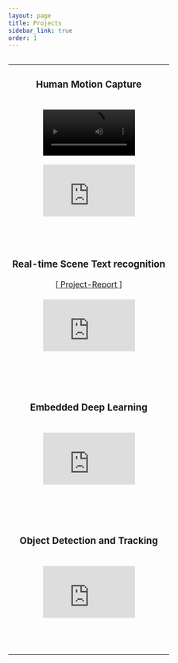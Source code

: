 ```yaml
---
layout: page
title: Projects
sidebar_link: true
order: 1
---
```


<table align='left' width="80%">
<tbody align='center'>
<tr>
  <td>
      <h3>Human Motion Capture</h3> <br/>		
    <video width="60%"  controls>  <source src="http://av.dfki.de/~murthy/demos/theta_demo.mp4" type="video/mp4"></video><br/>
    <div style="position:relative;padding-top:56.25%;">
    <iframe style="position:absolute;top:10%;left:20%;width:60%;height:60%;"  src="https://www.youtube.com/embed/1U0sjG-MH6g" frameborder="0" allowfullscreen></iframe>
    </div>
  </td>
</tr>
<tr>
  <td>
  <h3>Real-time Scene Text recognition</h3> [<a href="https://ags.cs.uni-kl.de/fileadmin/inf_ags/opt-ss13/Proceedings_OPT_WS13_14.pdf#page=3" >  Project-Report  </a>]
  <br/>
    <br/>
    <div style="position:relative;padding-top:56.25%;">
    <iframe style="position:absolute;top:0;left:20%;width:60%;height:60%;"  src="https://www.youtube.com/embed/5ZO_EI75xCw" frameborder="0" allowfullscreen></iframe>
    </div>
  </td>
</tr>
<tr>
  <td>
  <h3>Embedded Deep Learning</h3><br>
    <div style="position:relative;padding-top:56.25%;">
    <iframe style="position:absolute;top:0;left:20%;width:60%;height:60%;"  src="https://www.youtube.com/embed/NvBH5aakt_A" frameborder="0" allowfullscreen></iframe>
    </div>
  </td>
</tr>
<tr>
  <td>
  <h3>Object Detection and Tracking </h3> <br/>
     <div style="position:relative;padding-top:56.25%;">
    <iframe style="position:absolute;top:0;left:20%;width:60%;height:60%;"  src="https://www.youtube.com/embed/L4DOYA7nXMM" frameborder="0" allowfullscreen></iframe>
    </div> 
  </td>
</tr>
</tbody>
</table>

<!--
<p class="message">
  Hey there! This page is included as an example. Feel free to customize it
  for your own use upon downloading. Carry on!
</p>

To make pages show up in the sidebar, add `sidebar_link: true` to the front
matter.-->

